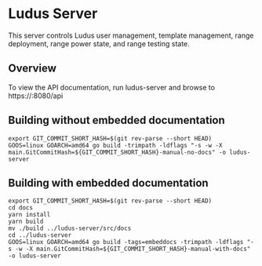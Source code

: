 # Ludus Server

This server controls Ludus user management, template management, range deployment, range power state, and range testing state.

## Overview

To view the API documentation, run ludus-server and browse to https://<ip>:8080/api

## Building without embedded documentation

```
export GIT_COMMIT_SHORT_HASH=$(git rev-parse --short HEAD)
GOOS=linux GOARCH=amd64 go build -trimpath -ldflags "-s -w -X main.GitCommitHash=${GIT_COMMIT_SHORT_HASH}-manual-no-docs" -o ludus-server
```

## Building with embedded documentation

```
export GIT_COMMIT_SHORT_HASH=$(git rev-parse --short HEAD)
cd docs
yarn install
yarn build
mv ./build ../ludus-server/src/docs
cd ../ludus-server
GOOS=linux GOARCH=amd64 go build -tags=embeddocs -trimpath -ldflags "-s -w -X main.GitCommitHash=${GIT_COMMIT_SHORT_HASH}-manual-with-docs" -o ludus-server
```
